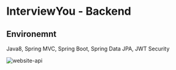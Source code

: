 # InterviewYou - Backend

## Environemnt
Java8, Spring MVC, Spring Boot, Spring Data JPA, JWT Security


![website-api](https://user-images.githubusercontent.com/46202304/99576719-f7458780-299f-11eb-9370-2808a26622c3.PNG)

